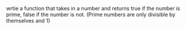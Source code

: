 wrtie a function that takes in a number and returns true 
if the number is prime, false if the number is not. 
(Prime numbers are only divisible by themselves and 1)
